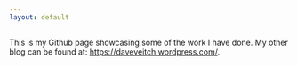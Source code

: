 ```yaml
---
layout: default
---
```


This is my Github page showcasing some of the work I have done. My other blog can be found at: https://daveveitch.wordpress.com/.
